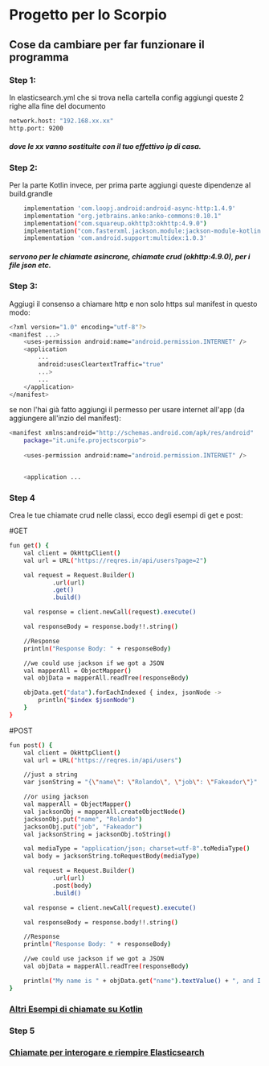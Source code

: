 # Progetto per lo Scorpio

## Cose da cambiare per far funzionare il programma
 
### Step 1:

In elasticsearch.yml che si trova nella cartella config aggiungi queste 2 righe alla fine del documento

```sh
network.host: "192.168.xx.xx"
http.port: 9200
```

##### dove le xx vanno sostituite con il tuo effettivo ip di casa.

### Step 2:

Per la parte Kotlin invece, per prima parte aggiungi queste dipendenze al build.grandle
```sh
    implementation 'com.loopj.android:android-async-http:1.4.9'
    implementation "org.jetbrains.anko:anko-commons:0.10.1"
    implementation("com.squareup.okhttp3:okhttp:4.9.0")
    implementation("com.fasterxml.jackson.module:jackson-module-kotlin:2.14.2")
    implementation 'com.android.support:multidex:1.0.3'
```

##### servono per le chiamate asincrone, chiamate crud (okhttp:4.9.0), per i file json etc.


### Step 3:

Aggiugi il consenso a chiamare http e non solo https sul manifest in questo modo:
```sh
<?xml version="1.0" encoding="utf-8"?>
<manifest ...>
    <uses-permission android:name="android.permission.INTERNET" />
    <application
        ...
        android:usesCleartextTraffic="true"
        ...>
        ...
    </application>
</manifest>
```

se non l'hai già fatto aggiungi il permesso per usare internet all'app (da aggiungere all'inzio del manifest):
```sh
<manifest xmlns:android="http://schemas.android.com/apk/res/android"
    package="it.unife.projectscorpio">
    
    <uses-permission android:name="android.permission.INTERNET" />


    <application ...
```

### Step 4 

Crea le tue chiamate crud nelle classi, ecco degli esempi di get e post: 

#GET
```sh
fun get() {
    val client = OkHttpClient()
    val url = URL("https://reqres.in/api/users?page=2")

    val request = Request.Builder()
            .url(url)
            .get()
            .build()

    val response = client.newCall(request).execute()

    val responseBody = response.body!!.string()

    //Response
    println("Response Body: " + responseBody)

    //we could use jackson if we got a JSON
    val mapperAll = ObjectMapper()
    val objData = mapperAll.readTree(responseBody)

    objData.get("data").forEachIndexed { index, jsonNode ->
        println("$index $jsonNode")
    }
}
```

#POST
```sh
fun post() {
    val client = OkHttpClient()
    val url = URL("https://reqres.in/api/users")

    //just a string
    var jsonString = "{\"name\": \"Rolando\", \"job\": \"Fakeador\"}"

    //or using jackson
    val mapperAll = ObjectMapper()
    val jacksonObj = mapperAll.createObjectNode()
    jacksonObj.put("name", "Rolando")
    jacksonObj.put("job", "Fakeador")
    val jacksonString = jacksonObj.toString()

    val mediaType = "application/json; charset=utf-8".toMediaType()
    val body = jacksonString.toRequestBody(mediaType)

    val request = Request.Builder()
            .url(url)
            .post(body)
            .build()

    val response = client.newCall(request).execute()

    val responseBody = response.body!!.string()

    //Response
    println("Response Body: " + responseBody)

    //we could use jackson if we got a JSON
    val objData = mapperAll.readTree(responseBody)

    println("My name is " + objData.get("name").textValue() + ", and I'm a " + objData.get("job").textValue() + ".")
}
```

### [Altri Esempi di chiamate su Kotlin](https://square.github.io/okhttp/recipes/)

### Step 5

### [Chiamate per interogare e riempire Elasticsearch](https://github.com/LisaHJung/Part-1-Intro-to-Elasticsearch-and-Kibana)
